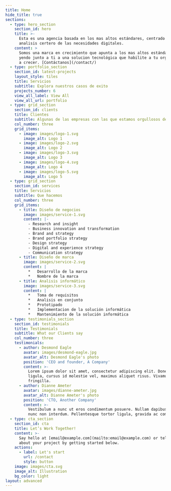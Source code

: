 ```yaml
---
title: Home
hide_title: true
sections:
  - type: hero_section
    section_id: hero
    title: >-
      Esta es una agencia basada en los mas altos estándares, centrado en el
      analisis certero de las necesidades digitales.
    content: >
      Somos una marca en crecimiento que apunta a los mas altos estándares,
      yendo junto a ti a una solucion tecnológica que habilite a tu organizacion
      a crecer. [Contáctanos](/contact/)
  - type: portfolio_section
    section_id: latest-projects
    layout_style: tiles
    title: Servicios
    subtitle: Explora nuestros casos de exito
    projects_number: 6
    view_all_label: View All
    view_all_url: portfolio
  - type: grid_section
    section_id: clients
    title: Clientes
    subtitle: Algunas de las empresas con las que estamos orgullosos de trabajar
    col_number: three
    grid_items:
      - image: images/logo-1.svg
        image_alt: Logo 1
      - image: images/logo-2.svg
        image_alt: Logo 2
      - image: images/logo-3.svg
        image_alt: Logo 3
      - image: images/logo-4.svg
        image_alt: Logo 4
      - image: images/logo-5.svg
        image_alt: Logo 5
  - type: grid_section
    section_id: services
    title: Servicios
    subtitle: Que hacemos
    col_number: three
    grid_items:
      - title: Diseño de negocios
        image: images/service-1.svg
        content: |-
          - Research and insight
          - Business innovation and transformation
          - Brand and strategy
          - Brand portfolio strategy
          - Design strategy
          - Digital and experience strategy
          - Communication strategy
      - title: Diseño de marca
        image: images/service-2.svg
        content: |
          *   Desarrollo de la marca
          *   Nombre de la marca
      - title: Analisis informático
        image: images/service-3.svg
        content: |
          *   Toma de requisitos
          *   Analisis en conjunto
          *   Prototipado
          *   Implementacion de la solución informática
          *   Mantenimiento de la solución informática
  - type: testimonials_section
    section_id: testimonials
    title: Testimonials
    subtitle: What our Clients say
    col_number: three
    testimonials:
      - author: Desmond Eagle
        avatar: images/desmond-eagle.jpg
        avatar_alt: Desmond Eagle's photo
        position: 'CEO and founder, A Company'
        content: >-
          Lorem ipsum dolor sit amet, consectetur adipiscing elit. Donec nisl
          ligula, cursus id molestie vel, maximus aliquet risus. Vivamus in nibh
          fringilla.
      - author: Dianne Ameter
        avatar: images/dianne-ameter.jpg
        avatar_alt: Dianne Ameter's photo
        position: 'CTO, Another Company'
        content: >-
          Vestibulum a nunc ut eros condimentum posuere. Nullam dapibus quis
          nunc non interdum. Pellentesque tortor ligula, gravida ac commodo eu.
  - type: cta_section
    section_id: cta
    title: Let’s Work Together!
    content: >-
      Say hello at [email@example.com](mailto:email@example.com) or tell us more
      about your project by getting started below.
    actions:
      - label: Let's start
        url: /contact
        style: button
    image: images/cta.svg
    image_alt: Illustration
    bg_color: light
layout: advanced
---
```

